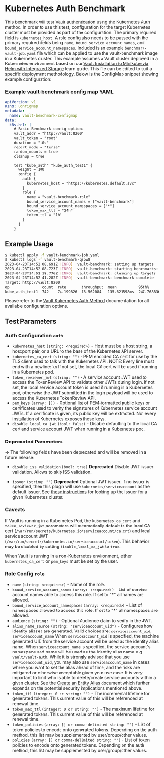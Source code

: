 # Kubernetes Auth Benchmark

This benchmark will test Vault authentication using the Kubernetes Auth method. In order to use this test, configuration for the target Kubernetes cluster must be provided as part of the configuration. The primary required field is `kubernetes_host`. A role config also needs to be passed with the primary required fields being `name`, `bound_service_account_names`, and `bound_service_account_namespaces`. Included is an example `benchmark-vault-job.yaml` file which can be applied to use the vault-benchmark image in a Kubernetes cluster. This example assumes a Vault cluster deployed in a Kubernetes environment based on our [Vault Installation to Minikube via Helm with Integrated Storage](https://learn.hashicorp.com/tutorials/vault/kubernetes-minikube-raft?in=vault/kubernetes) learn guide. This file can be edited to suit a specific deployment methodology. Below is the ConfigMap snippet showing example configuration:

### Example vault-benchmark config map YAML

```yaml
apiVersion: v1
kind: ConfigMap
metadata:
  name: vault-benchmark-configmap
data:
  k8s.hcl: |
    # Basic Benchmark config options
    vault_addr = "http://vault:8200"
    vault_token = "root"
    duration = "10s"
    report_mode = "terse"
    random_mounts = true
    cleanup = true

    test "kube_auth" "kube_auth_test1" {
      weight = 100
      config {
        auth {
          kubernetes_host = "https://kubernetes.default.svc"
        }
        role {
          name = "vault-benchmark-role"
          bound_service_account_names = ["vault-benchmark"]
          bound_service_account_namespaces = ["*"]
          token_max_ttl = "24h"
          token_ttl = "1h"
        }
      }
    }

```

## Example Usage

```bash
$ kubectl apply -f vault-benchmark-job.yaml
$ kubectl logs -f vault-benchmark-qzpw8
2023-04-23T14:52:08.691Z [INFO]  vault-benchmark: setting up targets
2023-04-23T14:52:08.723Z [INFO]  vault-benchmark: starting benchmarks: duration=10s
2023-04-23T14:52:18.776Z [INFO]  vault-benchmark: cleaning up targets
2023-04-23T14:52:41.282Z [INFO]  vault-benchmark: benchmark complete
Target: http://vault:8200
op               count  rate       throughput  mean          95th%         99th%         successRatio
kube_auth_test1  742    74.199826  73.562084   135.621598ms  247.768836ms  368.735152ms  100.00%
```

Please refer to the [Vault Kubernetes Auth Method](https://www.vaultproject.io/api-docs/auth/kubernetes) documentation for all available configuration options.

## Test Parameters

### Auth Configuration `auth`

- `kubernetes_host` `(string: <required>)` - Host must be a host string, a host:port pair, or a URL to the base of the Kubernetes API server.
- `kubernetes_ca_cert` `(string: "")` - PEM encoded CA cert for use by the TLS client used to talk with the Kubernetes API. NOTE: Every line must end with a newline: `\n`
  If not set, the local CA cert will be used if running in a Kubernetes pod.
- `token_reviewer_jwt` `(string: "")` - A service account JWT used to access the TokenReview
  API to validate other JWTs during login. If not set,
  the local service account token is used if running in a Kubernetes pod, otherwise
  the JWT submitted in the login payload will be used to access the Kubernetes TokenReview API.
- `pem_keys` `(array: [])` - Optional list of PEM-formatted public keys or certificates
  used to verify the signatures of Kubernetes service account
  JWTs. If a certificate is given, its public key will be
  extracted. Not every installation of Kubernetes exposes these
  keys.
- `disable_local_ca_jwt` `(bool: false)` - Disable defaulting to the local CA cert and service account JWT when running in a Kubernetes pod.

### Deprecated Parameters

-> The following fields have been deprecated and will be removed in a future release:

- `disable_iss_validation` `(bool: true)` **Deprecated** Disable JWT issuer validation. Allows to skip ISS validation.

- `issuer` `(string: "")` **Deprecated** Optional JWT issuer. If no issuer is specified, then this plugin will use `kubernetes/serviceaccount` as the default issuer.
See [these instructions](https://developer.hashicorp.com/vault/docs/auth/kubernetes#discovering-the-service-account-issuer) for looking up the issuer for a given Kubernetes cluster.

### Caveats

If Vault is running in a Kubernetes Pod, the `kubernetes_ca_cert` and
`token_reviewer_jwt` parameters will automatically default to the local CA cert
(`/var/run/secrets/kubernetes.io/serviceaccount/ca.crt`) and local service
account JWT (`/var/run/secrets/kubernetes.io/serviceaccount/token`). This
behavior may be disabled by setting `disable_local_ca_jwt` to `true`.

When Vault is running in a non-Kubernetes environment, either
`kubernetes_ca_cert` or `pem_keys` must be set by the user.

### Role Config `role`

- `name` `(string: <required>)` - Name of the role.
- `bound_service_account_names` `(array: <required>)` - List of service account
  names able to access this role. If set to "\*" all names are allowed.
- `bound_service_account_namespaces` `(array: <required>)` - List of namespaces
  allowed to access this role. If set to "\*" all namespaces are allowed.
- `audience` `(string: "")` - Optional Audience claim to verify in the JWT.
- `alias_name_source` `(string: "serviceaccount_uid")` - Configures how identity aliases are generated.
  Valid choices are: `serviceaccount_uid`, `serviceaccount_name`
  When `serviceaccount_uid` is specified, the machine generated UID from the service account will be used as the identity alias name.
  When `serviceaccount_name` is specified, the service account's namespace and name will be used as the identity alias name e.g `vault/vault-auth`.
  While it is strongly advised that you use `serviceaccount_uid`, you may also use `serviceaccount_name` in cases where
  you want to set the alias ahead of time, and the risks are mitigated or otherwise acceptable given your use case.
  It is very important to limit who is able to delete/create service accounts within a given cluster.
  See the [Create an Entity Alias](https://developer.hashicorp.com/vault/api-docs/secret/identity/entity-alias#create-an-entity-alias) document
  which further expands on the potential security implications mentioned above.
- `token_ttl` `(integer: 0 or string: "")` - The incremental lifetime for
  generated tokens. This current value of this will be referenced at renewal
  time.
- `token_max_ttl` `(integer: 0 or string: "")` - The maximum lifetime for
  generated tokens. This current value of this will be referenced at renewal
  time.
- `token_policies` `(array: [] or comma-delimited string: "")` - List of
  token policies to encode onto generated tokens. Depending on the auth method, this
  list may be supplemented by user/group/other values.
- `policies` `(array: [] or comma-delimited string: "")` - List of token
  policies to encode onto generated tokens. Depending on the auth method, this
  list may be supplemented by user/group/other values.
